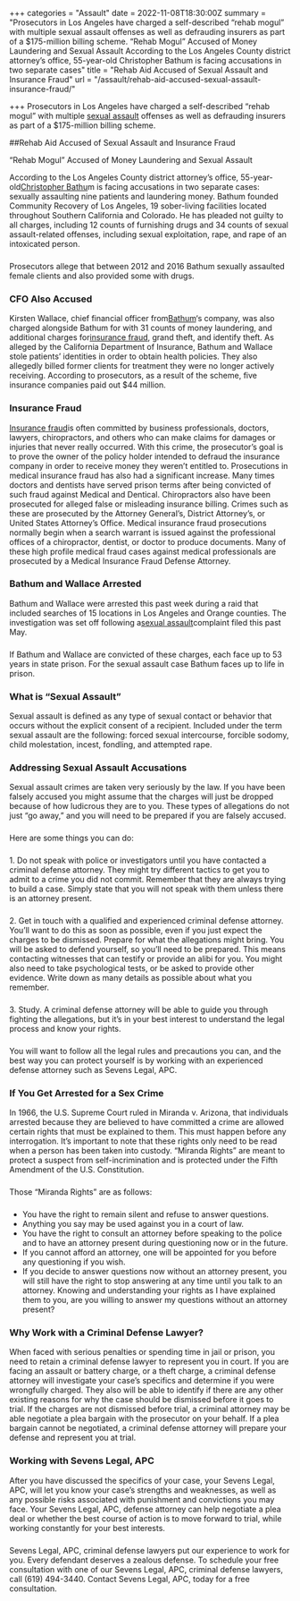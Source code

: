 +++
categories = "Assault"
date = 2022-11-08T18:30:00Z
summary = "Prosecutors in Los Angeles have charged a self-described “rehab mogul” with multiple sexual assault offenses as well as defrauding insurers as part of a $175-million billing scheme. “Rehab Mogul” Accused of Money Laundering and Sexual Assault According to the Los Angeles County district attorney’s office, 55-year-old Christopher Bathum is facing accusations in two separate cases"
title = "Rehab Aid Accused of Sexual Assault and Insurance Fraud"
url = "/assault/rehab-aid-accused-sexual-assault-insurance-fraud/"

+++
Prosecutors in Los Angeles have charged a self-described “rehab mogul” with multiple [sexual assault](https://www.sevenslegal.com/) offenses as well as defrauding insurers as part of a $175-million billing scheme.

\##Rehab Aid Accused of Sexual Assault and Insurance Fraud

“Rehab Mogul” Accused of Money Laundering and Sexual Assault

According to the Los Angeles County district attorney’s office, 55-year-old[Christopher Bathu](https://www.sevenslegal.com/)m is facing accusations in two separate cases: sexually assaulting nine patients and laundering money. Bathum founded Community Recovery of Los Angeles, 19 sober-living facilities located throughout Southern California and Colorado. He has pleaded not guilty to all charges, including 12 counts of furnishing drugs and 34 counts of sexual assault-related offenses, including sexual exploitation, rape, and rape of an intoxicated person.

### 

Prosecutors allege that between 2012 and 2016 Bathum sexually assaulted female clients and also provided some with drugs.

### CFO Also Accused

Kirsten Wallace, chief financial officer from[Bathum](https://www.sevenslegal.com/)‘s company, was also charged alongside Bathum for with 31 counts of money laundering, and additional charges for[insurance fraud](https://www.sevenslegal.com/), grand theft, and identify theft. As alleged by the California Department of Insurance, Bathum and Wallace stole patients’ identities in order to obtain health policies. They also allegedly billed former clients for treatment they were no longer actively receiving. According to prosecutors, as a result of the scheme, five insurance companies paid out $44 million.

### Insurance Fraud

[Insurance fraud](https://www.sevenslegal.com/)is often committed by business professionals, doctors, lawyers, chiropractors, and others who can make claims for damages or injuries that never really occurred. With this crime, the prosecutor’s goal is to prove the owner of the policy holder intended to defraud the insurance company in order to receive money they weren’t entitled to. Prosecutions in medical insurance fraud has also had a significant increase. Many times doctors and dentists have served prison terms after being convicted of such fraud against Medical and Dentical. Chiropractors also have been prosecuted for alleged false or misleading insurance billing. Crimes such as these are prosecuted by the Attorney General’s, District Attorney’s, or United States Attorney’s Office. Medical insurance fraud prosecutions normally begin when a search warrant is issued against the professional offices of a chiropractor, dentist, or doctor to produce documents. Many of these high profile medical fraud cases against medical professionals are prosecuted by a Medical Insurance Fraud Defense Attorney.

### Bathum and Wallace Arrested

Bathum and Wallace were arrested this past week during a raid that included searches of 15 locations in Los Angeles and Orange counties. The investigation was set off following a[sexual assault](https://www.sevenslegal.com/)complaint filed this past May.

### 

If Bathum and Wallace are convicted of these charges, each face up to 53 years in state prison. For the sexual assault case Bathum faces up to life in prison.

### What is “Sexual Assault”

Sexual assault is defined as any type of sexual contact or behavior that occurs without the explicit consent of a recipient. Included under the term sexual assault are the following: forced sexual intercourse, forcible sodomy, child molestation, incest, fondling, and attempted rape.

### Addressing Sexual Assault Accusations

Sexual assault crimes are taken very seriously by the law. If you have been falsely accused you might assume that the charges will just be dropped because of how ludicrous they are to you. These types of allegations do not just “go away,” and you will need to be prepared if you are falsely accused.

### 

Here are some things you can do:

### 

1\. Do not speak with police or investigators until you have contacted a criminal defense attorney. They might try different tactics to get you to admit to a crime you did not commit. Remember that they are always trying to build a case. Simply state that you will not speak with them unless there is an attorney present.

### 

2\. Get in touch with a qualified and experienced criminal defense attorney. You’ll want to do this as soon as possible, even if you just expect the charges to be dismissed. Prepare for what the allegations might bring. You will be asked to defend yourself, so you’ll need to be prepared. This means contacting witnesses that can testify or provide an alibi for you. You might also need to take psychological tests, or be asked to provide other evidence. Write down as many details as possible about what you remember.

### 

3\. Study. A criminal defense attorney will be able to guide you through fighting the allegations, but it’s in your best interest to understand the legal process and know your rights.

### 

You will want to follow all the legal rules and precautions you can, and the best way you can protect yourself is by working with an experienced defense attorney such as Sevens Legal, APC.

### If You Get Arrested for a Sex Crime

In 1966, the U.S. Supreme Court ruled in Miranda v. Arizona, that individuals arrested because they are believed to have committed a crime are allowed certain rights that must be explained to them. This must happen before any interrogation. It’s important to note that these rights only need to be read when a person has been taken into custody. “Miranda Rights” are meant to protect a suspect from self-incrimination and is protected under the Fifth Amendment of the U.S. Constitution.

### 

Those “Miranda Rights” are as follows:

### 

* You have the right to remain silent and refuse to answer questions.
* Anything you say may be used against you in a court of law.
* You have the right to consult an attorney before speaking to the police and to have an attorney present during questioning now or in the future.
* If you cannot afford an attorney, one will be appointed for you before any questioning if you wish.
* If you decide to answer questions now without an attorney present, you will still have the right to stop answering at any time until you talk to an attorney. Knowing and understanding your rights as I have explained them to you, are you willing to answer my questions without an attorney present?

### Why Work with a Criminal Defense Lawyer?

When faced with serious penalties or spending time in jail or prison, you need to retain a criminal defense lawyer to represent you in court. If you are facing an assault or battery charge, or a theft charge, a criminal defense attorney will investigate your case’s specifics and determine if you were wrongfully charged. They also will be able to identify if there are any other existing reasons for why the case should be dismissed before it goes to trial. If the charges are not dismissed before trial, a criminal attorney may be able negotiate a plea bargain with the prosecutor on your behalf. If a plea bargain cannot be negotiated, a criminal defense attorney will prepare your defense and represent you at trial.

### Working with Sevens Legal, APC

After you have discussed the specifics of your case, your Sevens Legal, APC, will let you know your case’s strengths and weaknesses, as well as any possible risks associated with punishment and convictions you may face. Your Sevens Legal, APC, defense attorney can help negotiate a plea deal or whether the best course of action is to move forward to trial, while working constantly for your best interests.

### 

Sevens Legal, APC, criminal defense lawyers put our experience to work for you. Every defendant deserves a zealous defense. To schedule your free consultation with one of our Sevens Legal, APC, criminal defense lawyers, call (619) 494-3440. Contact Sevens Legal, APC, today for a free consultation.